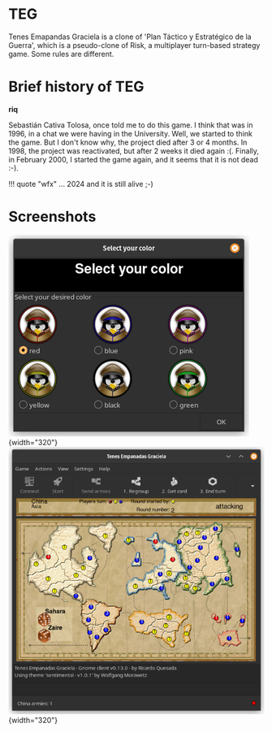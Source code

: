 # TEG

Tenes Emapandas Graciela is a clone of 'Plan Táctico y Estratégico
de la Guerra', which is a pseudo-clone of Risk, a multiplayer turn-based
strategy game. Some rules are different.

# Brief history of TEG

__riq__

Sebastián Cativa Tolosa, once told me to do this game.
I think that was in 1996, in a chat we were having in the University.
Well, we started to think the game. But I don't know why, the project died after 3 or 4 months.
In 1998, the project was reactivated, but after 2 weeks it died again :(.
Finally, in February 2000, I started the game again, and it seems that it is not dead :-).

!!! quote "wfx"
		... 2024 and it is still alive ;-)

# Screenshots
![Color dialog](assets/images/Screenshot_Select_Your_Color_2023-01-17.png){width="320"}
![Main window](assets/images/Screenshot_Main_2023-01-17.png){width="320"}